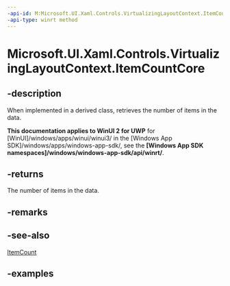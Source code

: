 ```yaml
---
-api-id: M:Microsoft.UI.Xaml.Controls.VirtualizingLayoutContext.ItemCountCore
-api-type: winrt method
---
```


# Microsoft.UI.Xaml.Controls.VirtualizingLayoutContext.ItemCountCore

<!--
protected virtual int ItemCountCore ();
-->

## -description

When implemented in a derived class, retrieves the number of items in the data.

**This documentation applies to WinUI 2 for UWP** for [WinUI]/windows/apps/winui/winui3/ in the [Windows App SDK]/windows/apps/windows-app-sdk/, see the **[Windows App SDK namespaces]/windows/windows-app-sdk/api/winrt/**.

## -returns

The number of items in the data.

## -remarks

## -see-also

[ItemCount](virtualizinglayoutcontext_itemcount.md)

## -examples

